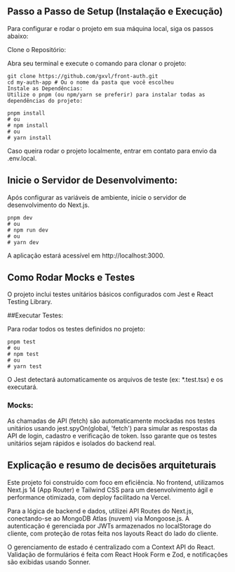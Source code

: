 ## Passo a Passo de Setup (Instalação e Execução)

Para configurar e rodar o projeto em sua máquina local, siga os passos abaixo:

Clone o Repositório:

Abra seu terminal e execute o comando para clonar o projeto:

```
git clone https://github.com/gxvl/front-auth.git
cd my-auth-app # Ou o nome da pasta que você escolheu
Instale as Dependências:
Utilize o pnpm (ou npm/yarn se preferir) para instalar todas as dependências do projeto:
```

```
pnpm install
# ou
# npm install
# ou
# yarn install
```

Caso queira rodar o projeto localmente, entrar em contato para envio da .env.local.

## Inicie o Servidor de Desenvolvimento:

Após configurar as variáveis de ambiente, inicie o servidor de desenvolvimento do Next.js.

```
pnpm dev
# ou
# npm run dev
# ou
# yarn dev
```

A aplicação estará acessível em http://localhost:3000.

## Como Rodar Mocks e Testes

O projeto inclui testes unitários básicos configurados com Jest e React Testing Library.

##Executar Testes:

Para rodar todos os testes definidos no projeto:

```
pnpm test
# ou
# npm test
# ou
# yarn test
```

O Jest detectará automaticamente os arquivos de teste (ex: *.test.tsx) e os executará.

### Mocks:
As chamadas de API (fetch) são automaticamente mockadas nos testes unitários usando jest.spyOn(global, 'fetch') para simular as respostas da API de login, cadastro e verificação de token. Isso garante que os testes unitários sejam rápidos e isolados do backend real.

## Explicação e resumo de decisões arquiteturais

Este projeto foi construído com foco em eficiência. No frontend, utilizamos Next.js 14 (App Router) e Tailwind CSS para um desenvolvimento ágil e performance otimizada, com deploy facilitado na Vercel.

Para a lógica de backend e dados, utilizei API Routes do Next.js, conectando-se ao MongoDB Atlas (nuvem) via Mongoose.js. A autenticação é gerenciada por JWTs armazenados no localStorage do cliente, com proteção de rotas feita nos layouts React do lado do cliente.

O gerenciamento de estado é centralizado com a Context API do React. Validação de formulários é feita com React Hook Form e Zod, e notificações são exibidas usando Sonner.

